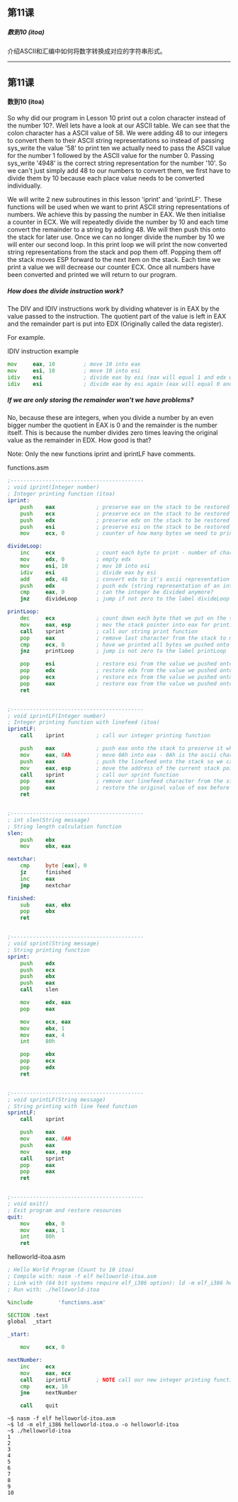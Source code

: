 ## 第11课

##### 数到10 (itoa)

介绍ASCII和汇编中如何将数字转换成对应的字符串形式。

---
## 第11课

#### 数到10 (itoa)

So why did our program in Lesson 10 print out a colon character instead of the number 10?.  Well lets have a look at our ASCII table.  We can see that the colon character has a ASCII value of 58.  We were adding 48 to our integers to convert them to their ASCII string representations so instead of passing sys_write the value '58' to print ten we actually need to pass the ASCII value for the number 1 followed by the ASCII value for the number 0. Passing sys_write '4948' is the correct string representation for the number '10'. So we can't just simply add 48 to our numbers to convert them, we first have to divide them by 10 because each place value needs to be converted individually.

We will write 2 new subroutines in this lesson 'iprint' and 'iprintLF'.  These functions will be used when we want to print ASCII string representations of numbers.  We achieve this by passing the number in EAX.  We then initialise a counter in ECX.  We will repeatedly divide the number by 10 and each time convert the remainder to a string by adding 48.  We will then push this onto the stack for later use. Once we can no longer divide the number by 10 we will enter our second loop.  In this print loop we will print the now converted string representations from the stack and pop them off.  Popping them off the stack moves ESP forward to the next item on the stack. Each time we print a value we will decrease our counter ECX.  Once all numbers have been converted and printed we will return to our program.

##### How does the divide instruction work?

The DIV and IDIV instructions work by dividing whatever is in EAX by the value passed to the instruction.  The quotient part of the value is left in EAX and the remainder part is put into EDX (Originally called the data register).

For example.

IDIV instruction example
```asm
mov     eax, 10         ; move 10 into eax
mov     esi, 10         ; move 10 into esi
idiv    esi             ; divide eax by esi (eax will equal 1 and edx will equal 0)
idiv    esi             ; divide eax by esi again (eax will equal 0 and edx will equal 1)
```

##### If we are only storing the remainder won't we have problems?

No, because these are integers, when you divide a number by an even bigger number the quotient in EAX is 0 and the remainder is the number itself. This is because the number divides zero times leaving the original value as the remainder in EDX. How good is that?

Note:
Only the new functions iprint and iprintLF have comments.

functions.asm
```asm
;------------------------------------------
; void iprint(Integer number)
; Integer printing function (itoa)
iprint:
    push    eax             ; preserve eax on the stack to be restored after function runs
    push    ecx             ; preserve ecx on the stack to be restored after function runs
    push    edx             ; preserve edx on the stack to be restored after function runs
    push    esi             ; preserve esi on the stack to be restored after function runs
    mov     ecx, 0          ; counter of how many bytes we need to print in the end

divideLoop:
    inc     ecx             ; count each byte to print - number of characters
    mov     edx, 0          ; empty edx
    mov     esi, 10         ; mov 10 into esi
    idiv    esi             ; divide eax by esi
    add     edx, 48         ; convert edx to it's ascii representation - edx holds the remainder after a divide instruction
    push    edx             ; push edx (string representation of an intger) onto the stack
    cmp     eax, 0          ; can the integer be divided anymore?
    jnz     divideLoop      ; jump if not zero to the label divideLoop

printLoop:
    dec     ecx             ; count down each byte that we put on the stack
    mov     eax, esp        ; mov the stack pointer into eax for printing
    call    sprint          ; call our string print function
    pop     eax             ; remove last character from the stack to move esp forward
    cmp     ecx, 0          ; have we printed all bytes we pushed onto the stack?
    jnz     printLoop       ; jump is not zero to the label printLoop

    pop     esi             ; restore esi from the value we pushed onto the stack at the start
    pop     edx             ; restore edx from the value we pushed onto the stack at the start
    pop     ecx             ; restore ecx from the value we pushed onto the stack at the start
    pop     eax             ; restore eax from the value we pushed onto the stack at the start
    ret


;------------------------------------------
; void iprintLF(Integer number)
; Integer printing function with linefeed (itoa)
iprintLF:
    call    iprint          ; call our integer printing function

    push    eax             ; push eax onto the stack to preserve it while we use the eax register in this function
    mov     eax, 0Ah        ; move 0Ah into eax - 0Ah is the ascii character for a linefeed
    push    eax             ; push the linefeed onto the stack so we can get the address
    mov     eax, esp        ; move the address of the current stack pointer into eax for sprint
    call    sprint          ; call our sprint function
    pop     eax             ; remove our linefeed character from the stack
    pop     eax             ; restore the original value of eax before our function was called
    ret


;------------------------------------------
; int slen(String message)
; String length calculation function
slen:
    push    ebx
    mov     ebx, eax

nextchar:
    cmp     byte [eax], 0
    jz      finished
    inc     eax
    jmp     nextchar

finished:
    sub     eax, ebx
    pop     ebx
    ret


;------------------------------------------
; void sprint(String message)
; String printing function
sprint:
    push    edx
    push    ecx
    push    ebx
    push    eax
    call    slen

    mov     edx, eax
    pop     eax

    mov     ecx, eax
    mov     ebx, 1
    mov     eax, 4
    int     80h

    pop     ebx
    pop     ecx
    pop     edx
    ret


;------------------------------------------
; void sprintLF(String message)
; String printing with line feed function
sprintLF:
    call    sprint

    push    eax
    mov     eax, 0AH
    push    eax
    mov     eax, esp
    call    sprint
    pop     eax
    pop     eax
    ret


;------------------------------------------
; void exit()
; Exit program and restore resources
quit:
    mov     ebx, 0
    mov     eax, 1
    int     80h
    ret

```

helloworld-itoa.asm
```asm
; Hello World Program (Count to 10 itoa)
; Compile with: nasm -f elf helloworld-itoa.asm
; Link with (64 bit systems require elf_i386 option): ld -m elf_i386 helloworld-itoa.o -o helloworld-itoa
; Run with: ./helloworld-itoa

%include        'functions.asm'

SECTION .text
global  _start

_start:

    mov     ecx, 0

nextNumber:
    inc     ecx
    mov     eax, ecx
    call    iprintLF        ; NOTE call our new integer printing function (itoa)
    cmp     ecx, 10
    jne     nextNumber

    call    quit
```


```
~$ nasm -f elf helloworld-itoa.asm
~$ ld -m elf_i386 helloworld-itoa.o -o helloworld-itoa
~$ ./helloworld-itoa
1
2
3
4
5
6
7
8
9
10
```
